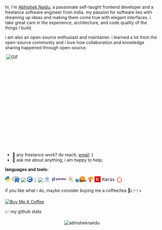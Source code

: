 hi, i'm [Abhishek Naidu](https://abhishknads.me/), a passionate self-taught frontend developer and a freelance software engineer from india. my passion for software lies with dreaming up ideas and making them come true with elegant interfaces. i take great care in the experience, architecture, and code quality of the things I build.

i am also an open-source enthusiast and maintainer. i learned a lot from the open-source community and i love how collaboration and knowledge sharing happened through open-source.


  <img align="right" alt="GIF" src="https://github.com/abhisheknaiidu/abhisheknaiidu/blob/master/code.gif?raw=true" width="500" height="320" />
  
- 💼 any freelance work? do reach, [email](mailto:abhishknads.work@gmail.com) :)
- 💬 ask me about anything, i am happy to help;

**languages and tools:**  

<code><img height="20" src="./python.png"></code>
<code><img height="20" src="./R.png"></code>
<code><img height="20" src="./c.png.png"></code>
<code><img height="20" src="./c++.png"></code>
<code><img height="20" src="./java.png"></code>
<code><img height="20" src="./Scala.png.png"></code>
<code><img height="20" src="./numpy.png"></code>
<code><img height="20" src="./Pandas.png"></code>
<code><img height="20" src="./Matplotlib.png"></code>
<code><img height="20" src="./Scikit_learn.png"></code>
<code><img height="20" src="./tensorflow.png"></code>
<code><img height="20" src="./keras.png"></code>
<code><img height="20" src="./torch.png"></code>



if you like what i do, maybe consider buying me a coffee/tea 🥺👉👈

<a href="https://www.buymeacoffee.com/abhisheknaiidu" target="_blank"><img src="https://cdn.buymeacoffee.com/buttons/v2/default-red.png" alt="Buy Me A Coffee" width="150" ></a>

<!-- 🚧 **my todoist stats:** -->
<!-- TODO-IST:START -->
<!-- 🏆  8,004 Karma Points           
🌸  Completed 0 tasks today           
✅  Completed 673 tasks so far           
⏳  Longest streak is 10 days -->
<!-- TODO-IST:END -->


📈 my github stats

<p align="center"> <img src="https://github-readme-stats.vercel.app/api?username=abhisheknaiidu&show_icons=true&theme=gotham" alt="abhisheknaiidu" />




